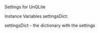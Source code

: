 Settings for UnQLite

Instance Variables
	settingsDict:		<Dictionary>

settingsDict
	- the dictionary with the settings
